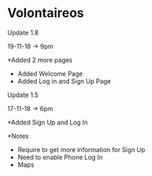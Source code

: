 # Volontaireos


Update  1.8

 19-11-18 -> 9pm
 
*Added 2 more pages

- Added Welcome Page
- Added Log in and Sign Up Page

Update 1.5

17-11-18 -> 6pm

*Added Sign Up and Log In

*Notes

- Require to get more information for Sign Up
- Need to enable Phone Log In
- Maps 
